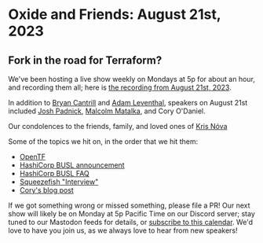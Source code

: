 # Oxide and Friends: August 21st, 2023

## Fork in the road for Terraform?

We've been hosting a live show weekly on Mondays at 5p for about an hour,
and recording them all; here is
[the recording from August 21st, 2023](https://youtu.be/QaU94LY891M).

In addition to
[Bryan Cantrill](https://mastodon.social/@bcantrill) and
[Adam Leventhal](https://mastodon.social/@ahl),
speakers on August 21st included
[Josh Padnick](https://mastodon.social/@OhMyGoshJosh),
[Malcolm Matalka](https://mastodon.social/@orbitz),
and Cory O'Daniel.

Our condolences to the friends, family, and loved ones of [Kris Nóva](https://nivenly.org/blog/2023/08/19/an-announcement-regarding-kris-n%C3%B3va/)

Some of the topics we hit on, in the order that we hit them:

- [OpenTF](https://opentf.org/)
- [HashiCorp BUSL announcement](https://www.hashicorp.com/blog/hashicorp-adopts-business-source-license)
- [HashiCorp BUSL FAQ](https://www.hashicorp.com/license-faq)
- [Squeezefish "Interview"](https://www.hashicorp.com/blog/hashicorp-adopts-business-source-license?wvideo=rtbjy79z3y)
- [Cory's blog post](https://blog.massdriver.cloud/posts/the-changing-face-of-open-source/)

If we got something wrong or missed something, please file a PR!
Our next show will likely be on Monday at 5p Pacific Time on our Discord
server; stay tuned to our Mastodon feeds for details, or [subscribe to this
calendar](https://sesh.fyi/api/calendar/v2/iMdFbuFRupMwuTiwvXswNU.ics).  We'd
love to have you join us, as we always love to hear from new speakers!

